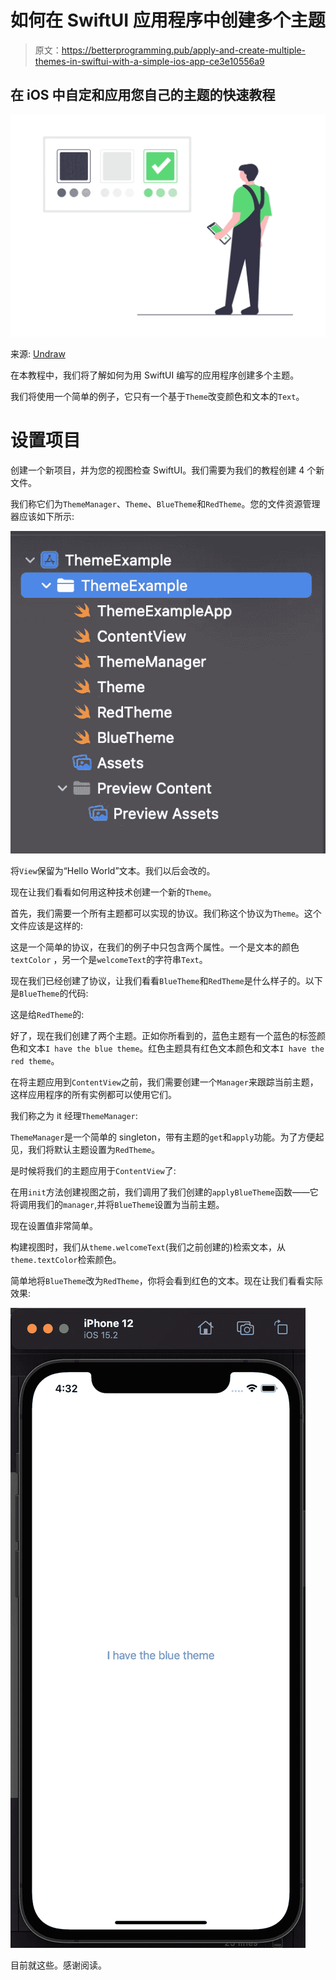 # 如何在 SwiftUI 应用程序中创建多个主题

> 原文：<https://betterprogramming.pub/apply-and-create-multiple-themes-in-swiftui-with-a-simple-ios-app-ce3e10556a9>

## 在 iOS 中自定和应用您自己的主题的快速教程

![](img/85132851fbecabe960545c2856739c79.png)

来源: [Undraw](https://undraw.co/search)

在本教程中，我们将了解如何为用 SwiftUI 编写的应用程序创建多个主题。

我们将使用一个简单的例子，它只有一个基于`Theme`改变颜色和文本的`Text`。

# 设置项目

创建一个新项目，并为您的视图检查 SwiftUI。我们需要为我们的教程创建 4 个新文件。

我们称它们为`ThemeManager`、`Theme`、`BlueTheme`和`RedTheme`。您的文件资源管理器应该如下所示:

![](img/3f622fc616db9d55ff44a264a4054c2a.png)

将`View`保留为“Hello World”文本。我们以后会改的。

现在让我们看看如何用这种技术创建一个新的`Theme`。

首先，我们需要一个所有主题都可以实现的协议。我们称这个协议为`Theme`。这个文件应该是这样的:

这是一个简单的协议，在我们的例子中只包含两个属性。一个是文本的颜色`textColor` ，另一个是`welcomeText`的字符串`Text`。

现在我们已经创建了协议，让我们看看`BlueTheme`和`RedTheme`是什么样子的。以下是`BlueTheme`的代码:

这是给`RedTheme`的:

好了，现在我们创建了两个主题。正如你所看到的，蓝色主题有一个蓝色的标签颜色和文本`I have the blue theme`。红色主题具有红色文本颜色和文本`I have the red theme`。

在将主题应用到`ContentView`之前，我们需要创建一个`Manager`来跟踪当前主题，这样应用程序的所有实例都可以使用它们。

我们称之为 it 经理`ThemeManager`:

`ThemeManager`是一个简单的 singleton，带有主题的`get`和`apply`功能。为了方便起见，我们将默认主题设置为`RedTheme`。

是时候将我们的主题应用于`ContentView`了:

在用`init`方法创建视图之前，我们调用了我们创建的`applyBlueTheme`函数——它将调用我们的`manager`,并将`BlueTheme`设置为当前主题。

现在设置值非常简单。

构建视图时，我们从`theme.welcomeText`(我们之前创建的)检索文本，从`theme.textColor`检索颜色。

简单地将`BlueTheme`改为`RedTheme`，你将会看到红色的文本。现在让我们看看实际效果:

![](img/85f0db3000e748a5d00463e31b2a4b76.png)

目前就这些。感谢阅读。
